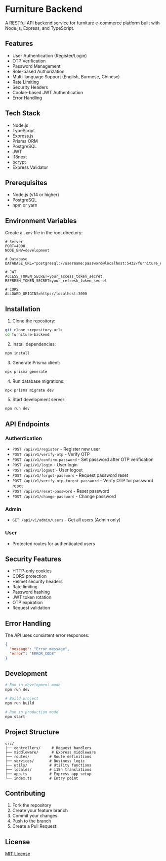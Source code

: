 # Furniture Backend

A RESTful API backend service for furniture e-commerce platform built with Node.js, Express, and TypeScript.

## Features

- User Authentication (Register/Login)
- OTP Verification
- Password Management
- Role-based Authorization
- Multi-language Support (English, Burmese, Chinese)
- Rate Limiting
- Security Headers
- Cookie-based JWT Authentication
- Error Handling

## Tech Stack

- Node.js
- TypeScript
- Express.js
- Prisma ORM
- PostgreSQL
- JWT
- i18next
- bcrypt
- Express Validator

## Prerequisites

- Node.js (v14 or higher)
- PostgreSQL
- npm or yarn

## Environment Variables

Create a `.env` file in the root directory:

```env
# Server
PORT=4000
NODE_ENV=development

# Database
DATABASE_URL="postgresql://username:password@localhost:5432/furniture_db"

# JWT
ACCESS_TOKEN_SECRET=your_access_token_secret
REFRESH_TOKEN_SECRET=your_refresh_token_secret

# CORS
ALLOWED_ORIGINS=http://localhost:3000
```

## Installation

1. Clone the repository:
```bash
git clone <repository-url>
cd furniture-backend
```

2. Install dependencies:
```bash
npm install
```

3. Generate Prisma client:
```bash
npx prisma generate
```

4. Run database migrations:
```bash
npx prisma migrate dev
```

5. Start development server:
```bash
npm run dev
```

## API Endpoints

### Authentication
- `POST /api/v1/register` - Register new user
- `POST /api/v1/verify-otp` - Verify OTP
- `POST /api/v1/confirm-password` - Set password after OTP verification
- `POST /api/v1/login` - User login
- `POST /api/v1/logout` - User logout
- `POST /api/v1/forgot-password` - Request password reset
- `POST /api/v1/verify-otp-forgot-password` - Verify OTP for password reset
- `POST /api/v1/reset-password` - Reset password
- `POST /api/v1/change-password` - Change password

### Admin
- `GET /api/v1/admin/users` - Get all users (Admin only)

### User
- Protected routes for authenticated users

## Security Features

- HTTP-only cookies
- CORS protection
- Helmet security headers
- Rate limiting
- Password hashing
- JWT token rotation
- OTP expiration
- Request validation

## Error Handling

The API uses consistent error responses:
```json
{
  "message": "Error message",
  "error": "ERROR_CODE"
}
```

## Development

```bash
# Run in development mode
npm run dev

# Build project
npm run build

# Run in production mode
npm start
```

## Project Structure

```
src/
├── controllers/     # Request handlers
├── middleware/      # Express middleware
├── routes/         # Route definitions
├── services/       # Business logic
├── utils/          # Utility functions
├── locales/        # i18n translations
├── app.ts          # Express app setup
└── index.ts        # Entry point
```

## Contributing

1. Fork the repository
2. Create your feature branch
3. Commit your changes
4. Push to the branch
5. Create a Pull Request

## License

[MIT License](LICENSE)